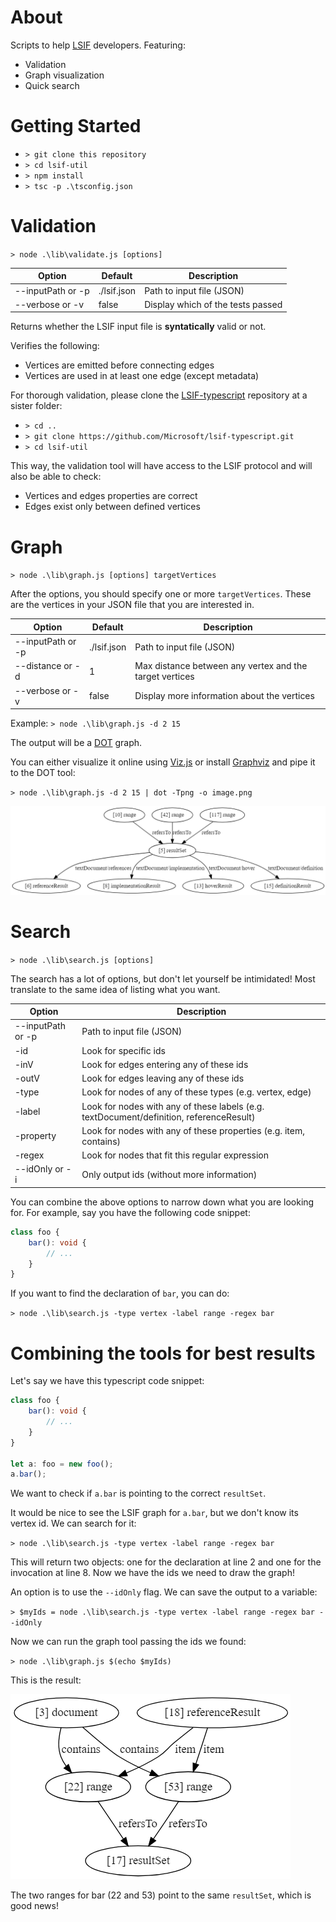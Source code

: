 
# About

Scripts to help [LSIF](https://github.com/Microsoft/language-server-protocol/blob/master/indexFormat/specification.md) developers. Featuring:

* Validation
* Graph visualization
* Quick search

# Getting Started

* `> git clone this repository`
* `> cd lsif-util`
* `> npm install`
* `> tsc -p .\tsconfig.json`

# Validation

`> node .\lib\validate.js [options]`

| Option            | Default     | Description                                             |
|-------------------|-------------|---------------------------------------------------------|
| --inputPath or -p | ./lsif.json | Path to input file (JSON)                               |
| --verbose or -v   | false       | Display which of the tests passed                       |

Returns whether the LSIF input file is **syntatically** valid or not.

Verifies the following:

* Vertices are emitted before connecting edges
* Vertices are used in at least one edge (except metadata)

For thorough validation, please clone the [LSIF-typescript](https://github.com/Microsoft/lsif-typescript) repository at a sister folder:

* `> cd ..`
* `> git clone https://github.com/Microsoft/lsif-typescript.git`
* `> cd lsif-util`

This way, the validation tool will have access to the LSIF protocol and will also be able to check:

* Vertices and edges properties are correct
* Edges exist only between defined vertices

# Graph

`> node .\lib\graph.js [options] targetVertices`

After the options, you should specify one or more `targetVertices`. These are the vertices in your JSON file that you are interested in.

| Option            | Default     | Description                                             |
|-------------------|-------------|---------------------------------------------------------|
| --inputPath or -p | ./lsif.json | Path to input file (JSON)                               |
| --distance or -d  | 1           | Max distance between any vertex and the target vertices |
| --verbose or -v   | false       | Display more information about the vertices             |

Example:
`> node .\lib\graph.js -d 2 15`

The output will be a [DOT](https://graphviz.gitlab.io/_pages/doc/info/lang.html) graph.

You can either visualize it online using [Viz.js](http://viz-js.com/) or install [Graphviz](http://graphviz.org/) and pipe it to the DOT tool:

`> node .\lib\graph.js -d 2 15 | dot -Tpng -o image.png`

![graph example](images/graphviz.png)

# Search

`> node .\lib\search.js [options]`

The search has a lot of options, but don't let yourself be intimidated! Most translate to the same idea of listing what you want.

| Option            | Description                                                                             |
|-------------------|-----------------------------------------------------------------------------------------|
| --inputPath or -p | Path to input file (JSON)                                                               |
| -id               | Look for specific ids                                                                   |
| -inV              | Look for edges entering any of these ids                                                |
| -outV             | Look for edges leaving any of these ids                                                 |
| -type             | Look for nodes of any of these types (e.g. vertex, edge)                                |
| -label            | Look for nodes with any of these labels (e.g. textDocument/definition, referenceResult) |
| -property         | Look for nodes with any of these properties (e.g. item, contains)                       |
| -regex            | Look for nodes that fit this regular expression                                         |
| --idOnly or -i    | Only output ids (without more information)                                              |

You can combine the above options to narrow down what you are looking for. For example, say you have the following code snippet:

```typescript
class foo {
    bar(): void {
        // ...
    }
}
```

If you want to find the declaration of `bar`, you can do:

`> node .\lib\search.js -type vertex -label range -regex bar`

# Combining the tools for best results

Let's say we have this typescript code snippet:

```typescript
class foo {
    bar(): void {
        // ...
    }
}

let a: foo = new foo();
a.bar();
```

We want to check if `a.bar` is pointing to the correct `resultSet`.

It would be nice to see the LSIF graph for `a.bar`, but we don't know its vertex id. We can search for it:

`> node .\lib\search.js -type vertex -label range -regex bar`

This will return two objects: one for the declaration at line 2 and one for the invocation at line 8. Now we have the ids we need to draw the graph!

An option is to use the `--idOnly` flag. We can save the output to a variable:

`> $myIds = node .\lib\search.js -type vertex -label range -regex bar --idOnly`

Now we can run the graph tool passing the ids we found:

`> node .\lib\graph.js $(echo $myIds)`

This is the result:

![graph example](images/bar.png)

The two ranges for bar (22 and 53) point to the same `resultSet`, which is good news!